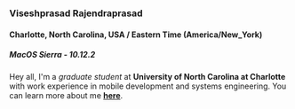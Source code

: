 ### Viseshprasad Rajendraprasad
#### Charlotte, North Carolina, USA / Eastern Time (America/New_York)
##### MacOS Sierra - 10.12.2

Hey all, I'm a *graduate student* at **University of North Carolina at Charlotte** with work experience in mobile development and systems engineering.
You can learn more about me [**here**](http://viseshprasad.me/#home).
